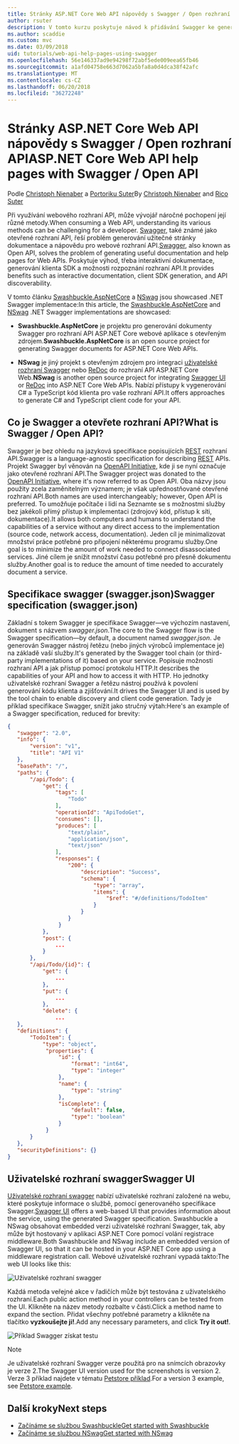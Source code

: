 ```yaml
---
title: Stránky ASP.NET Core Web API nápovědy s Swagger / Open rozhraní API
author: rsuter
description: V tomto kurzu poskytuje návod k přidávání Swagger ke generování dokumentaci, abyste stránky pro aplikaci pomocí webového rozhraní API.
ms.author: scaddie
ms.custom: mvc
ms.date: 03/09/2018
uid: tutorials/web-api-help-pages-using-swagger
ms.openlocfilehash: 56e146337ad9e94298f72abf5ede009eea65fb46
ms.sourcegitcommit: a1afd04758e663d7062a5bfa8a0d4dca38f42afc
ms.translationtype: MT
ms.contentlocale: cs-CZ
ms.lasthandoff: 06/20/2018
ms.locfileid: "36272248"
---
```

# <a name="aspnet-core-web-api-help-pages-with-swagger--open-api"></a><span data-ttu-id="25d2e-103">Stránky ASP.NET Core Web API nápovědy s Swagger / Open rozhraní API</span><span class="sxs-lookup"><span data-stu-id="25d2e-103">ASP.NET Core Web API help pages with Swagger / Open API</span></span>

<span data-ttu-id="25d2e-104">Podle [Christoph Nienaber](https://twitter.com/zuckerthoben) a [Portoriku Suter](http://rsuter.com)</span><span class="sxs-lookup"><span data-stu-id="25d2e-104">By [Christoph Nienaber](https://twitter.com/zuckerthoben) and [Rico Suter](http://rsuter.com)</span></span>

<span data-ttu-id="25d2e-105">Při využívání webového rozhraní API, může vývojář náročné pochopení její různé metody.</span><span class="sxs-lookup"><span data-stu-id="25d2e-105">When consuming a Web API, understanding its various methods can be challenging for a developer.</span></span> <span data-ttu-id="25d2e-106">[Swagger](https://swagger.io/), také známé jako otevřené rozhraní API, řeší problém generování užitečné stránky dokumentace a nápovědu pro webové rozhraní API.</span><span class="sxs-lookup"><span data-stu-id="25d2e-106">[Swagger](https://swagger.io/), also known as Open API, solves the problem of generating useful documentation and help pages for Web APIs.</span></span> <span data-ttu-id="25d2e-107">Poskytuje výhod, třeba interaktivní dokumentace, generování klienta SDK a možnosti rozpoznání rozhraní API.</span><span class="sxs-lookup"><span data-stu-id="25d2e-107">It provides benefits such as interactive documentation, client SDK generation, and API discoverability.</span></span>

<span data-ttu-id="25d2e-108">V tomto článku [Swashbuckle.AspNetCore](https://github.com/domaindrivendev/Swashbuckle.AspNetCore) a [NSwag](https://github.com/RSuter/NSwag) jsou showcased .NET Swagger implementace:</span><span class="sxs-lookup"><span data-stu-id="25d2e-108">In this article, the [Swashbuckle.AspNetCore](https://github.com/domaindrivendev/Swashbuckle.AspNetCore) and [NSwag](https://github.com/RSuter/NSwag) .NET Swagger implementations are showcased:</span></span>

* <span data-ttu-id="25d2e-109">**Swashbuckle.AspNetCore** je projektu pro generování dokumenty Swagger pro rozhraní API ASP.NET Core webové aplikace s otevřeným zdrojem.</span><span class="sxs-lookup"><span data-stu-id="25d2e-109">**Swashbuckle.AspNetCore** is an open source project for generating Swagger documents for ASP.NET Core Web APIs.</span></span>

* <span data-ttu-id="25d2e-110">**NSwag** je jiný projekt s otevřeným zdrojem pro integraci [uživatelské rozhraní Swagger](https://swagger.io/swagger-ui/) nebo [ReDoc](https://github.com/Rebilly/ReDoc) do rozhraní API ASP.NET Core Web.</span><span class="sxs-lookup"><span data-stu-id="25d2e-110">**NSwag** is another open source project for integrating [Swagger UI](https://swagger.io/swagger-ui/) or [ReDoc](https://github.com/Rebilly/ReDoc) into ASP.NET Core Web APIs.</span></span> <span data-ttu-id="25d2e-111">Nabízí přístupy k vygenerování C# a TypeScript kód klienta pro vaše rozhraní API.</span><span class="sxs-lookup"><span data-stu-id="25d2e-111">It offers approaches to generate C# and TypeScript client code for your API.</span></span>

## <a name="what-is-swagger--open-api"></a><span data-ttu-id="25d2e-112">Co je Swagger a otevřete rozhraní API?</span><span class="sxs-lookup"><span data-stu-id="25d2e-112">What is Swagger / Open API?</span></span>

<span data-ttu-id="25d2e-113">Swagger je bez ohledu na jazyková specifikace popisujících [REST](https://en.wikipedia.org/wiki/Representational_state_transfer) rozhraní API.</span><span class="sxs-lookup"><span data-stu-id="25d2e-113">Swagger is a language-agnostic specification for describing [REST](https://en.wikipedia.org/wiki/Representational_state_transfer) APIs.</span></span> <span data-ttu-id="25d2e-114">Projekt Swagger byl věnován na [OpenAPI Initiative](https://www.openapis.org/), kde ji se nyní označuje jako otevřené rozhraní API.</span><span class="sxs-lookup"><span data-stu-id="25d2e-114">The Swagger project was donated to the [OpenAPI Initiative](https://www.openapis.org/), where it's now referred to as Open API.</span></span> <span data-ttu-id="25d2e-115">Oba názvy jsou použity zcela zaměnitelným významem; je však upřednostňované otevřené rozhraní API.</span><span class="sxs-lookup"><span data-stu-id="25d2e-115">Both names are used interchangeably; however, Open API is preferred.</span></span> <span data-ttu-id="25d2e-116">To umožňuje počítače i lidí na Seznamte se s možnostmi služby bez jakékoli přímý přístup k implementaci (zdrojový kód, přístup k síti, dokumentace).</span><span class="sxs-lookup"><span data-stu-id="25d2e-116">It allows both computers and humans to understand the capabilities of a service without any direct access to the implementation (source code, network access, documentation).</span></span> <span data-ttu-id="25d2e-117">Jeden cíl je minimalizovat množství práce potřebné pro připojení některému programu služby.</span><span class="sxs-lookup"><span data-stu-id="25d2e-117">One goal is to minimize the amount of work needed to connect disassociated services.</span></span> <span data-ttu-id="25d2e-118">Jiné cílem je snížit množství času potřebné pro přesně dokumentu služby.</span><span class="sxs-lookup"><span data-stu-id="25d2e-118">Another goal is to reduce the amount of time needed to accurately document a service.</span></span>

## <a name="swagger-specification-swaggerjson"></a><span data-ttu-id="25d2e-119">Specifikace swagger (swagger.json)</span><span class="sxs-lookup"><span data-stu-id="25d2e-119">Swagger specification (swagger.json)</span></span>

<span data-ttu-id="25d2e-120">Základní s tokem Swagger je specifikace Swagger&mdash;ve výchozím nastavení, dokument s názvem *swagger.json*.</span><span class="sxs-lookup"><span data-stu-id="25d2e-120">The core to the Swagger flow is the Swagger specification&mdash;by default, a document named *swagger.json*.</span></span> <span data-ttu-id="25d2e-121">Je generován Swagger nástroj řetězu (nebo jiných výrobců implementace je) na základě vaší služby.</span><span class="sxs-lookup"><span data-stu-id="25d2e-121">It's generated by the Swagger tool chain (or third-party implementations of it) based on your service.</span></span> <span data-ttu-id="25d2e-122">Popisuje možnosti rozhraní API a jak přístup pomocí protokolu HTTP.</span><span class="sxs-lookup"><span data-stu-id="25d2e-122">It describes the capabilities of your API and how to access it with HTTP.</span></span> <span data-ttu-id="25d2e-123">Ho jednotky uživatelské rozhraní Swagger a řetězu nástroj používá k povolení generování kódu klienta a zjišťování.</span><span class="sxs-lookup"><span data-stu-id="25d2e-123">It drives the Swagger UI and is used by the tool chain to enable discovery and client code generation.</span></span> <span data-ttu-id="25d2e-124">Tady je příklad specifikace Swagger, snížit jako stručný výtah:</span><span class="sxs-lookup"><span data-stu-id="25d2e-124">Here's an example of a Swagger specification, reduced for brevity:</span></span>

```json
{
   "swagger": "2.0",
   "info": {
       "version": "v1",
       "title": "API V1"
   },
   "basePath": "/",
   "paths": {
       "/api/Todo": {
           "get": {
               "tags": [
                   "Todo"
               ],
               "operationId": "ApiTodoGet",
               "consumes": [],
               "produces": [
                   "text/plain",
                   "application/json",
                   "text/json"
               ],
               "responses": {
                   "200": {
                       "description": "Success",
                       "schema": {
                           "type": "array",
                           "items": {
                               "$ref": "#/definitions/TodoItem"
                           }
                       }
                   }
                }
           },
           "post": {
               ...
           }
       },
       "/api/Todo/{id}": {
           "get": {
               ...
           },
           "put": {
               ...
           },
           "delete": {
               ...
   },
   "definitions": {
       "TodoItem": {
           "type": "object",
            "properties": {
                "id": {
                    "format": "int64",
                    "type": "integer"
                },
                "name": {
                    "type": "string"
                },
                "isComplete": {
                    "default": false,
                    "type": "boolean"
                }
            }
       }
   },
   "securityDefinitions": {}
}
```

## <a name="swagger-ui"></a><span data-ttu-id="25d2e-125">Uživatelské rozhraní swagger</span><span class="sxs-lookup"><span data-stu-id="25d2e-125">Swagger UI</span></span>

<span data-ttu-id="25d2e-126">[Uživatelské rozhraní swagger](https://swagger.io/swagger-ui/) nabízí uživatelské rozhraní založené na webu, které poskytuje informace o službě, pomocí generovaného specifikace Swagger.</span><span class="sxs-lookup"><span data-stu-id="25d2e-126">[Swagger UI](https://swagger.io/swagger-ui/) offers a web-based UI that provides information about the service, using the generated Swagger specification.</span></span> <span data-ttu-id="25d2e-127">Swashbuckle a NSwag obsahovat embedded verzi uživatelské rozhraní Swagger, tak, aby může být hostovaný v aplikaci ASP.NET Core pomocí volání registrace middleware.</span><span class="sxs-lookup"><span data-stu-id="25d2e-127">Both Swashbuckle and NSwag include an embedded version of Swagger UI, so that it can be hosted in your ASP.NET Core app using a middleware registration call.</span></span> <span data-ttu-id="25d2e-128">Webové uživatelské rozhraní vypadá takto:</span><span class="sxs-lookup"><span data-stu-id="25d2e-128">The web UI looks like this:</span></span>

![Uživatelské rozhraní swagger](web-api-help-pages-using-swagger/_static/swagger-ui.png)

<span data-ttu-id="25d2e-130">Každá metoda veřejné akce v řadičích může být testována z uživatelského rozhraní.</span><span class="sxs-lookup"><span data-stu-id="25d2e-130">Each public action method in your controllers can be tested from the UI.</span></span> <span data-ttu-id="25d2e-131">Klikněte na název metody rozbalte v části.</span><span class="sxs-lookup"><span data-stu-id="25d2e-131">Click a method name to expand the section.</span></span> <span data-ttu-id="25d2e-132">Přidat všechny potřebné parametry a klikněte na tlačítko **vyzkoušejte ji!**.</span><span class="sxs-lookup"><span data-stu-id="25d2e-132">Add any necessary parameters, and click **Try it out!**.</span></span>

![Příklad Swagger získat testu](web-api-help-pages-using-swagger/_static/get-try-it-out.png)

> [!NOTE]
> <span data-ttu-id="25d2e-134">Je uživatelské rozhraní Swagger verze použitá pro na snímcích obrazovky je verze 2.</span><span class="sxs-lookup"><span data-stu-id="25d2e-134">The Swagger UI version used for the screenshots is version 2.</span></span> <span data-ttu-id="25d2e-135">Verze 3 příklad najdete v tématu [Petstore příklad](http://petstore.swagger.io/).</span><span class="sxs-lookup"><span data-stu-id="25d2e-135">For a version 3 example, see [Petstore example](http://petstore.swagger.io/).</span></span>

## <a name="next-steps"></a><span data-ttu-id="25d2e-136">Další kroky</span><span class="sxs-lookup"><span data-stu-id="25d2e-136">Next steps</span></span>

* [<span data-ttu-id="25d2e-137">Začínáme se službou Swashbuckle</span><span class="sxs-lookup"><span data-stu-id="25d2e-137">Get started with Swashbuckle</span></span>](xref:tutorials/get-started-with-swashbuckle)
* [<span data-ttu-id="25d2e-138">Začínáme se službou NSwag</span><span class="sxs-lookup"><span data-stu-id="25d2e-138">Get started with NSwag</span></span>](xref:tutorials/get-started-with-nswag)
